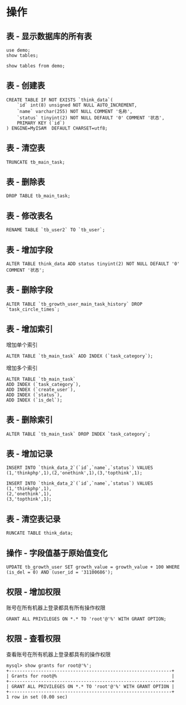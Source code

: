 # 操作

## 表 - 显示数据库的所有表

```
use demo;
show tables;
```
```
show tables from demo;
```

## 表 - 创建表

```
CREATE TABLE IF NOT EXISTS `think_data`(
    `id` int(8) unsigned NOT NULL AUTO_INCREMENT,
    `name` varchar(255) NOT NULL COMMENT '名称',
    `status` tinyint(2) NOT NULL DEFAULT '0' COMMENT '状态',
    PRIMARY KEY (`id`)
) ENGINE=MyISAM  DEFAULT CHARSET=utf8;
```

## 表 - 清空表

```
TRUNCATE tb_main_task;
```


## 表 - 删除表

```
DROP TABLE tb_main_task;
```


## 表 - 修改表名

```
RENAME TABLE `tb_user2` TO `tb_user`;
```


## 表 - 增加字段

```
ALTER TABLE think_data ADD status tinyint(2) NOT NULL DEFAULT '0' COMMENT '状态';
```


## 表 - 删除字段

```
ALTER TABLE `tb_growth_user_main_task_history` DROP `task_circle_times`;
```


## 表 - 增加索引

增加单个索引

```
ALTER TABLE `tb_main_task` ADD INDEX (`task_category`);
```

增加多个索引

```
ALTER TABLE `tb_main_task`
ADD INDEX (`task_category`),
ADD INDEX (`create_user`),
ADD INDEX (`status`),
ADD INDEX (`is_del`);
```


## 表 - 删除索引

```
ALTER TABLE `tb_main_task` DROP INDEX `task_category`;
```


## 表 - 增加记录

```
INSERT INTO `think_data_2`(`id`,`name`,`status`) VALUES (1,'thinkphp',1),(2,'onethink',1),(3,'topthink',1);
```
```
INSERT INTO `think_data_2`(`id`,`name`,`status`) VALUES
(1,'thinkphp',1),
(2,'onethink',1),
(3,'topthink',1);
```


## 表 - 清空表记录

```
RUNCATE TABLE think_data;
```


## 操作 - 字段值基于原始值变化

```
UPDATE tb_growth_user SET growth_value = growth_value + 100 WHERE (is_del = 0) AND (user_id = '31100686');
```


## 权限 - 增加权限

账号在所有机器上登录都具有所有操作权限

```
GRANT ALL PRIVILEGES ON *.* TO 'root'@'%' WITH GRANT OPTION;
```


## 权限 - 查看权限

查看账号在所有机器上登录都具有的操作权限

```
mysql> show grants for root@'%';
+-------------------------------------------------------------+
| Grants for root@%                                           |
+-------------------------------------------------------------+
| GRANT ALL PRIVILEGES ON *.* TO 'root'@'%' WITH GRANT OPTION |
+-------------------------------------------------------------+
1 row in set (0.00 sec)
```



